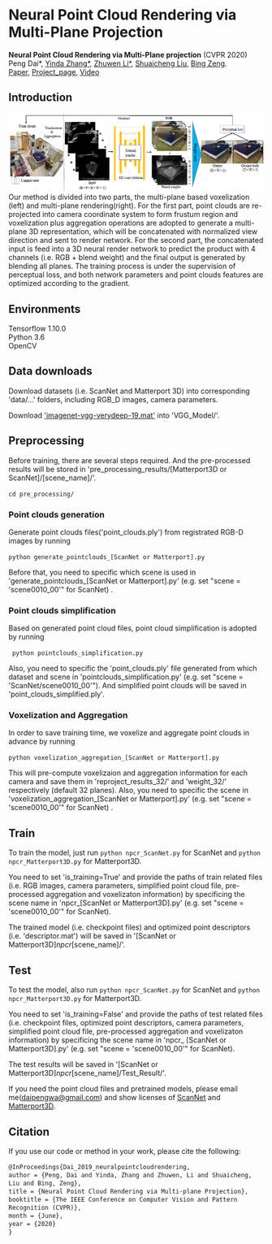# Neural Point Cloud Rendering via Multi-Plane Projection

**Neural Point Cloud Rendering via Multi-Plane projection** (CVPR 2020)  
Peng Dai*, [Yinda Zhang*](https://www.zhangyinda.com/), [Zhuwen Li*](https://scholar.google.com/citations?user=gIBLutQAAAAJ&hl=en), [Shuaicheng Liu](http://www.liushuaicheng.org/), [Bing Zeng](https://scholar.google.com/citations?user=s-kUGYQAAAAJ&hl=en).
<br>[Paper](https://arxiv.org/abs/1912.04645.pdf), [Project_page](https://daipengwa.github.io/NeuralPointCloudRendering_ProjectPage/), [Video](https://www.youtube.com/embed/iWehgsCjZZE)


## Introduction
<img src='./images/framework.png' width=1000>
<br>
Our method is divided into two parts, the multi-plane based voxelization (left) and multi-plane rendering(right). For the first part, point clouds are re-projected into camera coordinate system to form frustum region and voxelization plus aggregation operations are adopted to generate a multi-plane 3D representation, which will be concatenated with normalized view direction and sent to render network. For the second part, the concatenated input is feed into a 3D neural render network to predict the product with 4 channels (i.e. RGB + blend weight) and the final output is generated by blending all planes. The training process is under the supervision of perceptual loss, and both network parameters and point clouds features are optimized according to the gradient.

## Environments
Tensorflow 1.10.0
<br>
Python 3.6
<br>
OpenCV

## Data downloads
Download datasets (i.e. ScanNet and Matterport 3D) into corresponding 'data/...' folders, including RGB_D images, camera parameters.

Download ['imagenet-vgg-verydeep-19.mat'](https://drive.google.com/file/d/1BAncAnrk2u82t-o8mprMlFWqhege_LgL/view?usp=sharing) into 'VGG_Model/'.

## Preprocessing
Before training, there are several steps required. And the pre-processed results will be stored in 'pre_processing_results/[Matterport3D or ScanNet]/[scene_name]/'.

```cd pre_processing/ ```

### Point clouds generation
Generate point clouds files('point_clouds.ply') from registrated RGB-D images by running 

```python generate_pointclouds_[ScanNet or Matterport].py ```

Before that, you need to specific which scene is used in 'generate_pointclouds_[ScanNet or Matterport].py' (e.g. set "scene = 'scene0010_00'" for ScanNet) .

### Point clouds simplification
Based on generated point cloud files, point cloud simplification is adopted by running 

``` python pointclouds_simplification.py``` 

Also, you need to specific the 'point_clouds.ply' file generated from which dataset and scene in 'pointclouds_simplification.py' (e.g. set "scene = 'ScanNet/scene0010_00'"). And simplified point clouds will be saved in 'point_clouds_simplified.ply'. 

### Voxelization and Aggregation
In order to save training time, we voxelize and aggregate point clouds in advance by running 

```python voxelization_aggregation_[ScanNet or Matterport].py```

This will pre-compute voxelizaion and aggregation information for each camera and save them in 'reproject_results_32/' and 'weight_32/' respectively (default 32 planes). Also, you need to specific the scene in 'voxelization_aggregation_[ScanNet or Matterport].py' (e.g. set "scene = 'scene0010_00'" for ScanNet) . 

## Train
To train the model, just run ```python npcr_ScanNet.py``` for ScanNet and ```python npcr_Matterport3D.py``` for Matterport3D. 

You need to set 'is_training=True' and provide the paths of train related files (i.e. RGB images, camera parameters, simplified point cloud file, pre-processed aggregation and voxelizaton information) by specificing the scene name in 'npcr_[ScanNet or Matterport3D].py' (e.g. set "scene = 'scene0010_00'" for ScanNet).

The trained model (i.e. checkpoint files) and optimized point descriptors (i.e. 'descriptor.mat') will be saved in '[ScanNet or Matterport3D]_npcr_[scene_name]/'.
<br>

## Test
To test the model, also run ```python npcr_ScanNet.py``` for ScanNet and ```python npcr_Matterport3D.py``` for Matterport3D. 

You need to set 'is_training=False' and provide the paths of test related files (i.e. checkpoint files, optimized point descriptors, camera parameters, simplified point cloud file, pre-processed aggregation and voxelizaton information) by specificing the scene name in 'npcr_ [ScanNet or Matterport3D].py' (e.g. set "scene = 'scene0010_00'" for ScanNet). 

The test results will be saved in '[ScanNet or Matterport3D]_npcr_[scene_name]/Test_Result/'.

If you need the point cloud files and pretrained models, please email me(daipengwa@gmail.com) and show licenses of [ScanNet](https://github.com/ScanNet/ScanNet) and [Matterport3D](https://github.com/niessner/Matterport).

## Citation
If you use our code or method in your work, please cite the following:
```
@InProceedings{Dai_2019_neuralpointcloudrendering,
author = {Peng, Dai and Yinda, Zhang and Zhuwen, Li and Shuaicheng, Liu and Bing, Zeng},
title = {Neural Point Cloud Rendering via Multi-plane Projection},
booktitle = {The IEEE Conference on Computer Vision and Pattern Recognition (CVPR)},
month = {June},
year = {2020}
}

